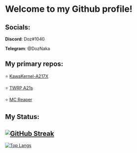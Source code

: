 # Welcome to my Github profile!

## Socials:
**Discord**: Doz#1040

**Telegram**: @DozNaka

## My primary repos:
:star: [KawaKernel-A217X](https://github.com/DozNaka/KawaKernel-A217X)

:star: [TWRP A21s](https://github.com/DozNaka/exynos3830-a21s-twrp)

:star: [MC Reaper](https://github.com/MC-Reaper/MCReaper)

## My Status:
[![GitHub Streak](https://github-readme-streak-stats.herokuapp.com/?user=DozNaka&theme=highcontrast)](https://git.io/streak-stats)
---
[![Top Langs](https://github-readme-stats.vercel.app/api/top-langs/?username=DozNaka&layout=compact&theme=vision-friendly-dark)](https://github.com/anuraghazra/github-readme-stats)
